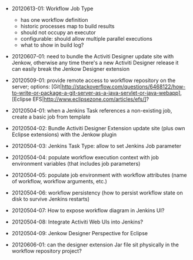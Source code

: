 * 20120613-01: Workflow Job Type
    * has one workflow definition
    * historic processes map to build results
    * should not occupy an executor
    * configurable: should allow multiple parallel executions
    * what to show in build log?

* 20120607-01: need to bundle the Activiti Designer update site with Jenkow, otherwise any time there's a new Activiti Designer release it can easily break the Jenkow Designer extension
* 20120509-01: provide remote access to workflow repository on the server; options: [Git|http://stackoverflow.com/questions/6468122/how-to-write-or-package-a-git-server-as-a-java-servlet-or-java-webapp], [Eclipse EFS|http://www.eclipsezone.com/articles/efs/]?
* 20120504-01: when a Jenkins Task references a non-existing job, create a basic job from template
* 20120504-02: Bundle Activiti Designer Extension update site (plus own Eclipse extensions) with the Jenkow plugin
* 20120504-03: Jenkins Task Type: allow to set Jenkins Job parameter
* 20120504-04: populate workflow execution context with job environment variables (that includes job parameters)
* 20120504-05: populate job environment with workflow attributes (name of workflow, workflow arguments, etc.)
* 20120504-06: workflow persistency (how to persist workflow state on disk to survive Jenkins restarts)
* 20120504-07: How to expose workflow diagram in Jenkins UI?
* 20120504-08: Integrate Activiti Web UIs into Jenkins?
* 20120504-09: Jenkow Designer Perspective for Eclipse
* 20120606-01: can the designer extension Jar file sit physically in the workflow repository project?
